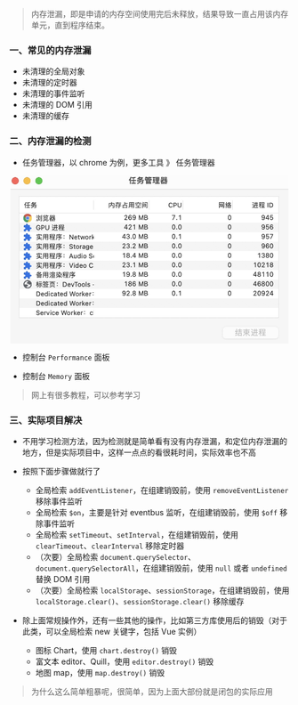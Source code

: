 > 内存泄漏，即是申请的内存空间使用完后未释放，结果导致一直占用该内存单元，直到程序结束。

### 一、常见的内存泄漏

- 未清理的全局对象
- 未清理的定时器
- 未清理的事件监听
- 未清理的 DOM 引用
- 未清理的缓存


### 二、内存泄漏的检测

- 任务管理器，以 chrome 为例，更多工具 》 任务管理器

<img src="../static/b_7_1.jpg" alt="图片描述"  width="500" style="display: block; margin: 10px auto;">

- 控制台 `Performance` 面板

- 控制台 `Memory` 面板

> 网上有很多教程，可以参考学习

### 三、实际项目解决

- 不用学习检测方法，因为检测就是简单看有没有内存泄漏，和定位内存泄漏的地方，但是实际项目中，这样一点点的看很耗时间，实际效率也不高
- 按照下面步骤做就行了
  - 全局检索 `addEventListener`，在组建销毁前，使用 `removeEventListener` 移除事件监听
  - 全局检索 `$on`，主要是针对 eventbus 监听，在组建销毁前，使用 `$off` 移除事件监听
  - 全局检索 `setTimeout`、`setInterval`，在组建销毁前，使用 `clearTimeout`、`clearInterval` 移除定时器
  - （次要）全局检索 `document.querySelector`、`document.querySelectorAll`，在组建销毁前，使用 `null` 或者 `undefined` 替换 DOM 引用
  - （次要）全局检索 `localStorage`、`sessionStorage`，在组建销毁前，使用 `localStorage.clear()`、`sessionStorage.clear()` 移除缓存

- 除上面常规操作外，还有一些其他的操作，比如第三方库使用后的销毁（对于此类，可以全局检索 new 关键字，包括 Vue 实例）
  - 图标 Chart，使用 `chart.destroy()` 销毁
  - 富文本 editor、Quill，使用 `editor.destroy()` 销毁
  - 地图 map，使用 `map.destroy()` 销毁

> 为什么这么简单粗暴呢，很简单，因为上面大部份就是闭包的实际应用